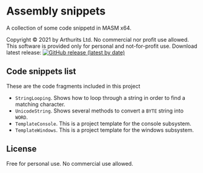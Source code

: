# Assembly snippets
A collection of some code snippetd in MASM x64.

Copyright © 2021 by Arthurits Ltd. No commercial nor profit use allowed. This software is provided only for personal and not-for-profit use.
Download latest release: [![GitHub release (latest by date)](https://img.shields.io/github/v/release/arthurits/AssemblySnippets)](https://github.com/arthurits/AssemblySnippets/releases)

## Code snippets list
These are the code fragments included in this project
* `StringLooping`. Shows how to loop through a string in order to find a matching character.
* `UnicodeString`. Shows several methods to convert a `BYTE` string into `WORD`.
* `TemplateConsole`. This is a project template for the console subsystem.
* `TemplateWindows`. This is a project template for the windows subsystem.

## License
Free for personal use.
No commercial use allowed.
